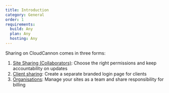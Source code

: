 ```yaml
---
title: Introduction
category: General
order: 1
requirements:
  build: Any
  plan: Any
  hosting: Any
---
```


Sharing on CloudCannon comes in three forms:

1. [Site Sharing (Collaborators)](/sharing/general/collaborators/): Choose the right permissions and keep accountability on updates
2. [Client sharing](/sharing/client-sharing/client-sharing/): Create a separate branded login page for clients
3. [Organisations](/organisations/introduction/): Manage your sites as a team and share responsibility for billing
